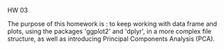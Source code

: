 HW 03

The purpose of this homework is :
to keep working with data frame and plots, 
using the packages 'ggplot2' and 'dplyr',
in a more complex file structure,
as well as introducing Principal Components Analysis (PCA).